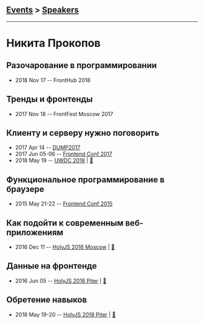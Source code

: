 ## [Events](../README.md) > [Speakers](../speakers.md)
---

# Никита Прокопов

## Разочарование в программировании
- 2018 Nov 17 -- FrontHub 2018    
## Тренды и фронтенды
- 2017 Nov 18 -- FrontFest Moscow 2017    
## Клиенту и серверу нужно поговорить
- 2017 Apr 14 -- [DUMP2017](https://www.youtube.com/watch?v=m-siXL-mbbE)    
- 2017 Jun 05-06 -- [Frontend Conf 2017](https://www.youtube.com/watch?v=B_1gC0Y2AgM)    
- 2018 May 19 -- [UWDC 2018](https://youtu.be/B5RQTND0RtA?t=12298)  | [:notebook:](https://2018.uwdc.ru/storage/lectures/presentaions/1xm06L2hbmqu6Kz9YUsd3qmsUfjXtzVOfU0l42as.pdf)  
## Функциональное программирование в браузере
- 2015 May 21-22 -- [Frontend Conf 2015](https://www.youtube.com/watch?v=binCNvZIZyM)    
## Как подойти к современным веб-приложениям
- 2016 Dec 11 -- [HolyJS 2016 Moscow](https://www.youtube.com/watch?v=x9yYlDNHI2Y)  | [:notebook:](https://downloads.contentful.com/nn534z2fqr9f/3OjrzqA0JymAUEMiEA4KIO/bc8fa61d56eb52f56092947b424838db/Nikita_Prokopov_-_Approaches_to_modern_web_applications.pdf)  
## Данные на фронтенде
- 2016 Jun 05 -- [HolyJS 2016 Piter](https://www.youtube.com/watch?v=i9cOoipvST8)  | [:notebook:](http://public.jugru.org/holyjs/2016/spb/day_1/track_1/prokopov.pdf)  
## Обретение навыков
- 2018 May 19-20 -- [HolyJS 2018 Piter](https://youtu.be/f6LsU1zotPI)  | [:notebook:](https://downloads.ctfassets.net/nn534z2fqr9f/67BsqZskIEA0IsIc8sKKKo/33f797cddc362a5c89f25ee4bc46f66a/Nikita_Prokopov_Skill_Acquisition.pdf)  
